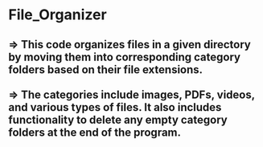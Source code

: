 # File_Organizer
 ## => This code organizes files in a given directory by moving them into corresponding category folders based on their file extensions. </br> </br> => The categories include images, PDFs, videos, and various types of files. It also includes functionality to delete any empty category folders at the end of the program.
